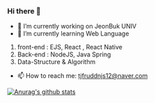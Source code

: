 ### Hi there 👋

- 🔭 I’m currently working on JeonBuk UNIV
- 🌱 I’m currently learning Web Language

1. front-end : EJS, React , React Native 
2. Back-end : NodeJS, Java Spring
3. Data-Structure & Algorithm

- 📫 How to reach me: tjfruddnjs12@naver.com

[![Anurag's github stats](https://github-readme-stats.vercel.app/api?username=tjfruddnjs1)](https://github.com/anuraghazra/github-readme-stats)

